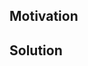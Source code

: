 <!--
Thank you for your Pull Request. Please provide a description above and review
the requirements below.

Bug fixes and new features should include tests.

Contributors guide: https://github.com/volo-rs/linkedbytes/blob/main/CONTRIBUTING.md
-->

## Motivation

<!--
Explain the context and why you're making that change. What is the problem
you're trying to solve? If a new feature is being added, describe the intended
use case that feature fulfills.
-->

## Solution

<!--
Summarize the solution and provide any necessary context needed to understand
the code change.
-->
